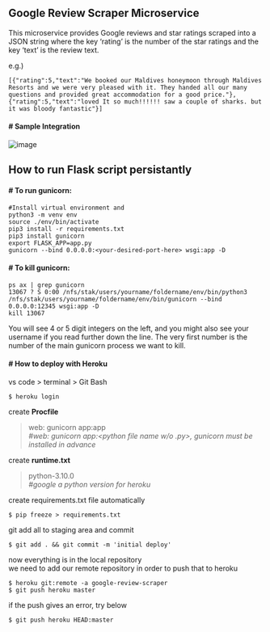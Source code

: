 ## Google Review Scraper Microservice

This microservice provides Google reviews and star ratings scraped into a JSON string where the key ‘rating’ is the number of the star ratings and the key ‘text’ is the review text.

  e.g.)
```
[{"rating":5,"text":"We booked our Maldives honeymoon through Maldives Resorts and we were very pleased with it. They handed all our many questions and provided great accommodation for a good price."},
{"rating":5,"text":"loved It so much!!!!!! saw a couple of sharks. but it was bloody fantastic"}]
```
#### # Sample Integration
![image](https://user-images.githubusercontent.com/71689421/145152941-1bfa7eb5-fd1f-4be1-8860-1ea2ede602b7.png)

## How to run Flask script persistantly
#### # To run gunicorn:
```
#Install virtual environment and 
python3 -m venv env
source ./env/bin/activate 
pip3 install -r requirements.txt
pip3 install gunicorn
export FLASK_APP=app.py
gunicorn --bind 0.0.0.0:<your-desired-port-here> wsgi:app -D
```
#### # To kill gunicorn:
```
ps ax | grep gunicorn
13067 ? S 0:00 /nfs/stak/users/yourname/foldername/env/bin/python3 /nfs/stak/users/yourname/foldername/env/bin/gunicorn --bind 0.0.0.0:12345 wsgi:app -D
kill 13067   
```
You will see 4 or 5 digit integers on the left, and you might also see your username if you read further down the line. The very first number is the number of the main gunicorn process we want to kill. 

#### # How to deploy with Heroku
vs code > terminal > Git Bash
```
$ heroku login
```
create **Procfile** 
> web: gunicorn app:app \
> *#web: gunicorn app:<python file name w/o .py>, gunicorn must be installed in advance*

create **runtime.txt** 
> python-3.10.0 \
> *#google a python version for heroku*

create requirements.txt file automatically
```
$ pip freeze > requirements.txt 
```
git add all to staging area and commit
```
$ git add . && git commit -m 'initial deploy'
```
now everything is in the local repository \
we need to add our remote repository in order to push that to heroku
```
$ heroku git:remote -a google-review-scraper
$ git push heroku master 
```
if the push gives an error, try below
```
$ git push heroku HEAD:master
```
